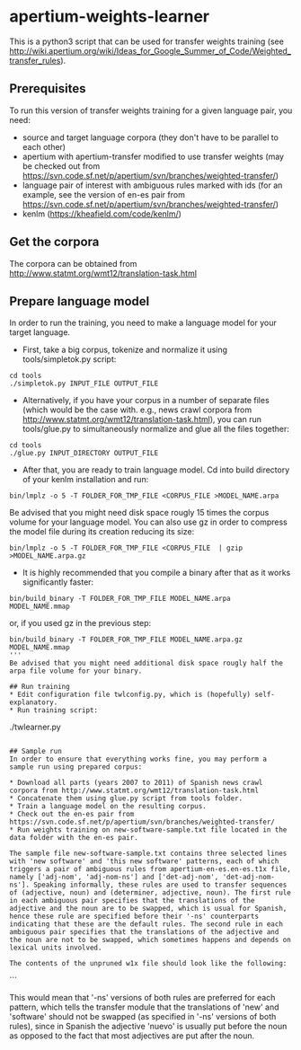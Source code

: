 # apertium-weights-learner

This is a python3 script that can be used for transfer weights training (see http://wiki.apertium.org/wiki/Ideas_for_Google_Summer_of_Code/Weighted_transfer_rules).

## Prerequisites
To run this version of transfer weights training for a given language pair, you need:
* source and target language corpora (they don't have to be parallel to each other)
* apertium with apertium-transfer modified to use transfer weights (may be checked out from https://svn.code.sf.net/p/apertium/svn/branches/weighted-transfer/)
* language pair of interest with ambiguous rules marked with ids (for an example, see the version of en-es pair from https://svn.code.sf.net/p/apertium/svn/branches/weighted-transfer/)
* kenlm (https://kheafield.com/code/kenlm/)

## Get the corpora
The corpora can be obtained from http://www.statmt.org/wmt12/translation-task.html

## Prepare language model
In order to run the training, you need to make a language model for your target language.

* First, take a big corpus, tokenize and normalize it using tools/simpletok.py script:
```
cd tools
./simpletok.py INPUT_FILE OUTPUT_FILE
```
* Alternatively, if you have your corpus in a number of separate files (which would be the case with. e.g., news crawl corpora from http://www.statmt.org/wmt12/translation-task.html), you can run tools/glue.py to simultaneously normalize and glue all the files together:
```
cd tools
./glue.py INPUT_DIRECTORY OUTPUT_FILE
```
* After that, you are ready to train language model. Cd into build directory of your kenlm installation and run:
```
bin/lmplz -o 5 -T FOLDER_FOR_TMP_FILE <CORPUS_FILE >MODEL_NAME.arpa
```
Be advised that you might need disk space rougly 15 times the corpus volume for your language model. You can also use gz in order to compress the model file during its creation reducing its size:
```
bin/lmplz -o 5 -T FOLDER_FOR_TMP_FILE <CORPUS_FILE  | gzip >MODEL_NAME.arpa.gz
```
* It is highly recommended that you compile a binary after that as it works significantly faster:
```
bin/build_binary -T FOLDER_FOR_TMP_FILE MODEL_NAME.arpa MODEL_NAME.mmap
```
or, if you used gz in the previous step:
```
bin/build_binary -T FOLDER_FOR_TMP_FILE MODEL_NAME.arpa.gz MODEL_NAME.mmap
'''
Be advised that you might need additional disk space rougly half the arpa file volume for your binary.

## Run training
* Edit configuration file twlconfig.py, which is (hopefully) self-explanatory.
* Run training script:
```
./twlearner.py
```

## Sample run
In order to ensure that everything works fine, you may perform a sample run using prepared corpus:

* Download all parts (years 2007 to 2011) of Spanish news crawl corpora from http://www.statmt.org/wmt12/translation-task.html
* Concatenate them using glue.py script from tools folder.
* Train a language model on the resulting corpus.
* Check out the en-es pair from https://svn.code.sf.net/p/apertium/svn/branches/weighted-transfer/
* Run weights training on new-software-sample.txt file located in the data folder with the en-es pair.

The sample file new-software-sample.txt contains three selected lines with 'new software' and 'this new software' patterns, each of which triggers a pair of ambiguous rules from apertium-en-es.en-es.t1x file, namely ['adj-nom', 'adj-nom-ns'] and ['det-adj-nom', 'det-adj-nom-ns']. Speaking informally, these rules are used to transfer sequences of (adjective, noun) and (determiner, adjective, noun). The first rule in each ambiguous pair specifies that the translations of the adjective and the noun are to be swapped, which is usual for Spanish, hence these rule are specified before their '-ns' counterparts indicating that these are the default rules. The second rule in each ambiguous pair specifies that the translations of the adjective and the noun are not to be swapped, which sometimes happens and depends on lexical units involved.

The contents of the unpruned w1x file should look like the following:
```
<?xml version="1.0" encoding="UTF-8"?>
<transfer-weights>
  <rule-group>
    <rule id="adj-nom">
      <pattern weight="0.2940047506474463">
        <pattern-item lemma="new" tags="adj.sint"/>
        <pattern-item lemma="software" tags="n.sg"/>
      </pattern>
    </rule>
    <rule id="adj-nom-ns">
      <pattern weight="1.7059952493525534">
        <pattern-item lemma="new" tags="adj.sint"/>
        <pattern-item lemma="software" tags="n.sg"/>
      </pattern>
    </rule>
  </rule-group>
  <rule-group>
    <rule id="det-adj-nom">
      <pattern weight="0.262703645221423">
        <pattern-item lemma="its" tags="det.pos.sp"/>
        <pattern-item lemma="own" tags="adj"/>
        <pattern-item lemma="code" tags="n.sg"/>
      </pattern>
      <pattern weight="0.05124922803710481">
        <pattern-item lemma="this" tags="det.dem.sg"/>
        <pattern-item lemma="new" tags="adj.sint"/>
        <pattern-item lemma="software" tags="n.sg"/>
      </pattern>
    </rule>
    <rule id="det-adj-nom-ns">
      <pattern weight="0.737296354778577">
        <pattern-item lemma="its" tags="det.pos.sp"/>
        <pattern-item lemma="own" tags="adj"/>
        <pattern-item lemma="code" tags="n.sg"/>
      </pattern>
      <pattern weight="0.9487507719628953">
        <pattern-item lemma="this" tags="det.dem.sg"/>
        <pattern-item lemma="new" tags="adj.sint"/>
        <pattern-item lemma="software" tags="n.sg"/>
      </pattern>
    </rule>
  </rule-group>
</transfer-weights>
```

This would mean that '-ns' versions of both rules are preferred for each pattern, which tells the transfer module that the translations of 'new' and 'software' should not be swapped (as specified in '-ns' versions of both rules), since in Spanish the adjective 'nuevo' is usually put before the noun as opposed to the fact that most adjectives are put after the noun.
